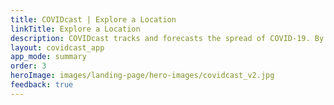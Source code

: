 ```yaml
---
title: COVIDcast | Explore a Location
linkTitle: Explore a Location
description: COVIDcast tracks and forecasts the spread of COVID-19. By Carnegie Mellon's Delphi Research Group.
layout: covidcast_app
app_mode: summary
order: 3
heroImage: images/landing-page/hero-images/covidcast_v2.jpg
feedback: true
---
```

